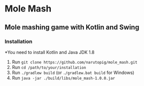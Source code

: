 # Mole Mash
## Mole mashing game with Kotlin and Swing

### Installation
*You need to install Kotlin and Java JDK 1.8
1. Run `git clone https://github.com/narutopig/mole_mash.git`
2. Run `cd /path/to/your/installation`
3. Run `./gradlew build` (or `./gradlew.bat build` for Windows)
4. Run `java -jar ./build/libs/mole_mash-1.0.0.jar`

